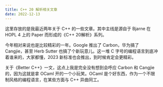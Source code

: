 ```yaml
---
title: C++ 20 解析相关文章
date: 2022-12-13
---
```


这里存放的是我最近两年关于 C++ 的一些文章。其中主线是源自于 Bjarne 在 HOPL 4 上的 Paper 而形成的《C++ 20解析》系列。

今年相对来说也是比较精彩的一年。Google 推出了 Carbon，华为搞了 Cangjie，甚至 Herb Sutter 也搞了个新玩意儿。这一堆 C 字号的编程语言到底冲着谁来的，大家都懂，2023 新标准也会推出，到时候肯定会更精彩。

关于《Better C++》一文，这点上我是完全没有想到会呼应 Carbon 和 Cangjie 的，因为这就是拿 OCaml 开的一个小玩笑。OCaml 是个好东西，作为一个不限制风格的编程语言，在某些方面与 C++ 异曲同工。
